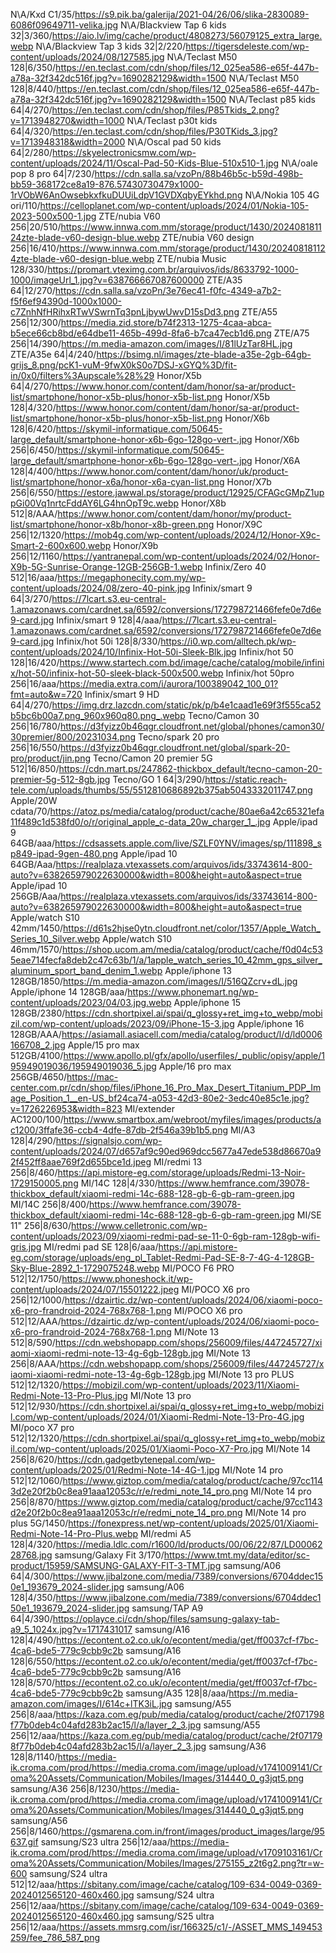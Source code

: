 N\A/Kxd C1/35/https://s9.pik.ba/galerija/2021-04/26/06/slika-2830089-6086f09649711-velika.jpg
N\A/Blackview Tap 6 kids 32|3/360/https://aio.lv/img/cache/product/4808273/56079125_extra_large.webp
N\A/Blackview Tap 3 kids 32|2/220/https://tigersdeleste.com/wp-content/uploads/2024/08/127585.jpg
N\A/Teclast M50 128|6/350/https://en.teclast.com/cdn/shop/files/12_025ea586-e65f-447b-a78a-32f342dc516f.jpg?v=1690282129&width=1500
N\A/Teclast M50 128|8/440/https://en.teclast.com/cdn/shop/files/12_025ea586-e65f-447b-a78a-32f342dc516f.jpg?v=1690282129&width=1500
N\A/Teclast p85 kids 64|4/270/https://en.teclast.com/cdn/shop/files/P85Tkids_2.png?v=1713948270&width=1000
N\A/Teclast p30t kids 64|4/320/https://en.teclast.com/cdn/shop/files/P30TKids_3.jpg?v=1713948318&width=2000
N\A/Oscal pad 50 kids 64|2/280/https://skyelectronicsmw.com/wp-content/uploads/2024/11/Oscal-Pad-50-Kids-Blue-510x510-1.jpg
N\A/oale pop 8 pro 64|7/230/https://cdn.salla.sa/vzoPn/88b46b5c-b59d-498b-bb59-368172ce8a19-876.57430730479x1000-1rVObW6AnOwsebkxfkuDUUiLdpV1GVDXqbyEYkhd.png
N\A/Nokia 105 4G ori/110/https://celloplanet.com/wp-content/uploads/2024/01/Nokia-105-2023-500x500-1.jpg
ZTE/nubia V60 256|20/510/https://www.innwa.com.mm/storage/product/1430/202408181124zte-blade-v60-design-blue.webp
ZTE/nubia V60 design 256|16/410/https://www.innwa.com.mm/storage/product/1430/202408181124zte-blade-v60-design-blue.webp
ZTE/nubia Music 128/330/https://promart.vteximg.com.br/arquivos/ids/8633792-1000-1000/imageUrl_1.jpg?v=638766667087600000
ZTE/A35 64|12/270/https://cdn.salla.sa/vzoPn/3e76ec41-f0fc-4349-a7b2-f5f6ef94390d-1000x1000-c7ZnhNfHRihxRTwVSwrnTq3pnLjbywUwvD15sDd3.png
ZTE/A55 256|12/300/https://media.zid.store/b74f2313-1275-4caa-abca-b5ece66cb8bd/e64dbe11-465b-499d-8fa6-b7ca47ecb1d6.png
ZTE/A75 256|14/390/https://m.media-amazon.com/images/I/81lUzTar8HL.jpg
ZTE/A35e 64|4/240/https://bsimg.nl/images/zte-blade-a35e-2gb-64gb-grijs_8.png/pcK1-vuM-9fwX0kS0o7DSJ-xGYQ%3D/fit-in/0x0/filters%3Aupscale%28%29
Honor/X5b 64|4/270/https://www.honor.com/content/dam/honor/sa-ar/product-list/smartphone/honor-x5b-plus/honor-x5b-list.png
Honor/X5b 128|4/320/https://www.honor.com/content/dam/honor/sa-ar/product-list/smartphone/honor-x5b-plus/honor-x5b-list.png
Honor/X6b 128|6/420/https://skymil-informatique.com/50645-large_default/smartphone-honor-x6b-6go-128go-vert-.jpg
Honor/X6b 256|6/450/https://skymil-informatique.com/50645-large_default/smartphone-honor-x6b-6go-128go-vert-.jpg
Honor/X6A 128|4/400/https://www.honor.com/content/dam/honor/uk/product-list/smartphone/honor-x6a/honor-x6a-cyan-list.png
Honor/X7b 256|6/550/https://estore.jawwal.ps/storage/product/12925/CFAGcGMpZ1uppGi00Vq1nrtcFddAY6LG4hnOpT9c.webp
Honor/X8b 512|8/AAA/https://www.honor.com/content/dam/honor/my/product-list/smartphone/honor-x8b/honor-x8b-green.png
Honor/X9C 256|12/1320/https://mob4g.com/wp-content/uploads/2024/12/Honor-X9c-Smart-2-600x600.webp
Honor/X9b 256|12/1160/https://yantranepal.com/wp-content/uploads/2024/02/Honor-X9b-5G-Sunrise-Orange-12GB-256GB-1.webp
Infinix/Zero 40 512|16/aaa/https://megaphonecity.com.my/wp-content/uploads/2024/08/zero-40-pink.jpg
Infinix/smart 9 64|3/270/https://7lcart.s3.eu-central-1.amazonaws.com/cardnet.sa/6592/conversions/172798721466fefe0e7d6e9-card.jpg
Infinix/smart 9 128|4/aaa/https://7lcart.s3.eu-central-1.amazonaws.com/cardnet.sa/6592/conversions/172798721466fefe0e7d6e9-card.jpg
Infinix/hot 50i 128|8/330/https://i0.wp.com/alltech.pk/wp-content/uploads/2024/10/Infinix-Hot-50i-Sleek-Blk.jpg
Infinix/hot 50 128|16/420/https://www.startech.com.bd/image/cache/catalog/mobile/infinix/hot-50/infinix-hot-50-sleek-black-500x500.webp
Infinix/hot 50pro 256|16/aaa/https://media.extra.com/i/aurora/100389042_100_01?fmt=auto&w=720
Infinix/smart 9 HD 64|4/270/https://img.drz.lazcdn.com/static/pk/p/b4e1caad1e69f3f555ca52b5bc6b00a7.png_960x960q80.png_.webp
Tecno/Camon 30 256|16/780/https://d3fyizz0b46qgr.cloudfront.net/global/phones/camon30/30premier/800/20231034.png
Tecno/spark 20 pro 256|16/550/https://d3fyizz0b46qgr.cloudfront.net/global/spark-20-pro/product/jin.png
Tecno/Camon 20 premier 5G 512|16/850/https://cdn.mart.ps/247862-thickbox_default/tecno-camon-20-premier-5g-512-8gb.jpg
Tecno/GO 1 64|3/290/https://static.reach-tele.com/uploads/thumbs/55/5512810686892b375ab5043332011747.png
Apple/20W cdata/70/https://atoz.ps/media/catalog/product/cache/80ae6a42c65321efa11f489c1d538fd0/o/r/original_apple_c-data_20w_charger_1_.jpg
Apple/ipad 9 64GB/aaa/https://cdsassets.apple.com/live/SZLF0YNV/images/sp/111898_sp849-ipad-9gen-480.png
Apple/ipad 10 64GB/Aaa/https://realplaza.vtexassets.com/arquivos/ids/33743614-800-auto?v=638265979022630000&width=800&height=auto&aspect=true
Apple/ipad 10 256GB/Aaa/https://realplaza.vtexassets.com/arquivos/ids/33743614-800-auto?v=638265979022630000&width=800&height=auto&aspect=true
Apple/watch S10 42mm/1450/https://d61s2hjse0ytn.cloudfront.net/color/1357/Apple_Watch_Series_10_Silver.webp
Apple/watch S10 46mm/1570/https://shop.ucom.am/media/catalog/product/cache/f0d04c535eae714fecfa8deb2c47c63b/1/a/1apple_watch_series_10_42mm_gps_silver_aluminum_sport_band_denim_1.webp
Apple/iphone 13 128GB/1850/https://m.media-amazon.com/images/I/516QZcrv+dL.jpg
Apple/iphone 14 128GB/aaa/https://www.phonemart.ng/wp-content/uploads/2023/04/03.jpg.webp
Apple/iphone 15 128GB/2380/https://cdn.shortpixel.ai/spai/q_glossy+ret_img+to_webp/mobizil.com/wp-content/uploads/2023/09/iPhone-15-3.jpg
Apple/iphone 16 128GB/AAA/https://asiamall.asiacell.com/media/catalog/product/l/d/ld0006166708_2.jpg
Apple/15 pro max 512GB/4100/https://www.apollo.pl/gfx/apollo/userfiles/_public/opisy/apple/195949019036/195949019036_5.jpg
Apple/16 pro max 256GB/4650/https://mac-center.com.pr/cdn/shop/files/iPhone_16_Pro_Max_Desert_Titanium_PDP_Image_Position_1__en-US_bf24ca74-a053-42d3-80e2-3edc40e85c1e.jpg?v=1726226953&width=823
MI/extender AC1200/100/https://www.smartbox.am/webroot/myfiles/images/products/ac1200/3ffafe36-ccb4-4dfe-87db-2f546a39b1b5.png
MI/A3 128|4/290/https://signalsjo.com/wp-content/uploads/2024/07/d657af9c90ed969dcc5677a47ede538d86670a92f452ff8aae769f2d655bce1d.jpeg
MI/redmi 13 256|8/460/https://api.mistore-eg.com/storage/uploads/Redmi-13-Noir-1729150005.png
MI/14C 128|4/330/https://www.hemfrance.com/39078-thickbox_default/xiaomi-redmi-14c-688-128-gb-6-gb-ram-green.jpg
MI/14C 256|8/400/https://www.hemfrance.com/39078-thickbox_default/xiaomi-redmi-14c-688-128-gb-6-gb-ram-green.jpg
MI/SE 11" 256|8/630/https://www.celletronic.com/wp-content/uploads/2023/09/xiaomi-redmi-pad-se-11-0-6gb-ram-128gb-wifi-gris.jpg
MI/redmi pad SE 128|6/aaa/https://api.mistore-eg.com/storage/uploads/eng_pl_Tablet-Redmi-Pad-SE-8-7-4G-4-128GB-Sky-Blue-2892_1-1729075248.webp
MI/POCO F6 PRO 512|12/1750/https://www.phoneshock.it/wp-content/uploads/2024/07/15501222.jpeg
MI/POCO X6 pro 256|12/1000/https://dzairtic.dz/wp-content/uploads/2024/06/xiaomi-poco-x6-pro-frandroid-2024-768x768-1.png
MI/POCO X6 pro 512|12/AAA/https://dzairtic.dz/wp-content/uploads/2024/06/xiaomi-poco-x6-pro-frandroid-2024-768x768-1.png
MI/Note 13 512|8/590/https://cdn.webshopapp.com/shops/256009/files/447245727/xiaomi-xiaomi-redmi-note-13-4g-6gb-128gb.jpg
MI/Note 13 256|8/AAA/https://cdn.webshopapp.com/shops/256009/files/447245727/xiaomi-xiaomi-redmi-note-13-4g-6gb-128gb.jpg
MI/Note 13 pro PLUS 512|12/1320/https://mobizil.com/wp-content/uploads/2023/11/Xiaomi-Redmi-Note-13-Pro-Plus.jpg
MI/Note 13 pro 512|12/930/https://cdn.shortpixel.ai/spai/q_glossy+ret_img+to_webp/mobizil.com/wp-content/uploads/2024/01/Xiaomi-Redmi-Note-13-Pro-4G.jpg
MI/poco X7 pro 512|12/1320/https://cdn.shortpixel.ai/spai/q_glossy+ret_img+to_webp/mobizil.com/wp-content/uploads/2025/01/Xiaomi-Poco-X7-Pro.jpg
MI/Note 14 256|8/620/https://cdn.gadgetbytenepal.com/wp-content/uploads/2025/01/Redmi-Note-14-4G-1.jpg
MI/Note 14 pro 512|12/1060/https://www.giztop.com/media/catalog/product/cache/97cc1143d2e20f2b0c8ea91aaa12053c/r/e/redmi_note_14_pro.png
MI/Note 14 pro 256|8/870/https://www.giztop.com/media/catalog/product/cache/97cc1143d2e20f2b0c8ea91aaa12053c/r/e/redmi_note_14_pro.png
MI/Note 14 pro plus 5G/1450/https://fonexpress.net/wp-content/uploads/2025/01/Xiaomi-Redmi-Note-14-Pro-Plus.webp
MI/redmi A5 128|4/320/https://media.ldlc.com/r1600/ld/products/00/06/22/87/LD0006228768.jpg
samsung/Galaxy Fit 3/170/https://www.tmt.my/data/editor/sc-product/15959/SAMSUNG-GALAXY-FIT-3-TMT.jpg
samsung/A06 64|4/300/https://www.jibalzone.com/media/7389/conversions/6704ddec150e1_193679_2024-slider.jpg
samsung/A06 128|4/350/https://www.jibalzone.com/media/7389/conversions/6704ddec150e1_193679_2024-slider.jpg
samsung/TAP A9 64|4/390/https://oplayce.ci/cdn/shop/files/samsung-galaxy-tab-a9_5_1024x.jpg?v=1717431017
samsung/A16 128|4/490/https://econtent.o2.co.uk/o/econtent/media/get/ff0037cf-f7bc-4ca6-bde5-779c9cbb9c2b
samsung/A16 128|6/550/https://econtent.o2.co.uk/o/econtent/media/get/ff0037cf-f7bc-4ca6-bde5-779c9cbb9c2b
samsung/A16 128|8/570/https://econtent.o2.co.uk/o/econtent/media/get/ff0037cf-f7bc-4ca6-bde5-779c9cbb9c2b
samsung/A35 128|8/aaa/https://m.media-amazon.com/images/I/614c+lTK3iL.jpg
samsung/A55 256|8/aaa/https://kaza.com.eg/pub/media/catalog/product/cache/2f071798f77b0deb4c04afd283b2ac15/l/a/layer_2_3.jpg
samsung/A55 256|12/aaa/https://kaza.com.eg/pub/media/catalog/product/cache/2f071798f77b0deb4c04afd283b2ac15/l/a/layer_2_3.jpg
samsung/A36 128|8/1140/https://media-ik.croma.com/prod/https://media.croma.com/image/upload/v1741009141/Croma%20Assets/Communication/Mobiles/Images/314440_0_g3jqt5.png
samsung/A36 256|8/1230/https://media-ik.croma.com/prod/https://media.croma.com/image/upload/v1741009141/Croma%20Assets/Communication/Mobiles/Images/314440_0_g3jqt5.png
samsung/A56 256|8/1460/https://gsmarena.com.in/front/images/product_images/large/95637.gif
samsung/S23 ultra 256|12/aaa/https://media-ik.croma.com/prod/https://media.croma.com/image/upload/v1709103161/Croma%20Assets/Communication/Mobiles/Images/275155_z2t6g2.png?tr=w-600
samsung/S24 ultra 512|12/aaa/https://sbitany.com/image/cache/catalog/109-634-0049-0369-2024012565120-460x460.jpg
samsung/S24 ultra 256|12/aaa/https://sbitany.com/image/cache/catalog/109-634-0049-0369-2024012565120-460x460.jpg
samsung/S25 ultra 256|12/aaa/https://assets.mmsrg.com/isr/166325/c1/-/ASSET_MMS_149453259/fee_786_587_png